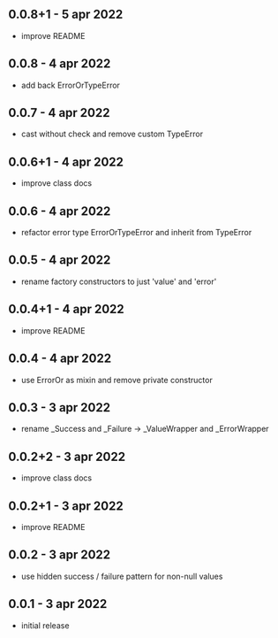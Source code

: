 ## 0.0.8+1 - 5 apr 2022

* improve README

## 0.0.8 - 4 apr 2022

* add back ErrorOrTypeError 

## 0.0.7 - 4 apr 2022

* cast without check and remove custom TypeError

## 0.0.6+1 - 4 apr 2022

* improve class docs

## 0.0.6 - 4 apr 2022

* refactor error type ErrorOrTypeError and inherit from TypeError

## 0.0.5 - 4 apr 2022

* rename factory constructors to just 'value' and 'error'

## 0.0.4+1 - 4 apr 2022

* improve README

## 0.0.4 - 4 apr 2022

* use ErrorOr as mixin and remove private constructor

## 0.0.3 - 3 apr 2022

* rename _Success and _Failure -> _ValueWrapper and _ErrorWrapper

## 0.0.2+2 - 3 apr 2022

* improve class docs

## 0.0.2+1 - 3 apr 2022

* improve README

## 0.0.2 - 3 apr 2022

* use hidden success / failure pattern for non-null values

## 0.0.1 - 3 apr 2022

* initial release
